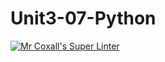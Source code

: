 # Unit3-07-Python
[![Mr Coxall's Super Linter](https://github.com/ishamisebb/Unit3-07-Python//workflows/Mr%20Coxall's%20Super%20Linter/badge.svg)](https://github.com/ishamisebb/Unit3-07-Python//actions/)
